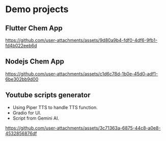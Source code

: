 # Demo projects
## Flutter Chem App
https://github.com/user-attachments/assets/9d80a9b4-fdf0-4df6-9fb1-fd4b022eeb6d

## Nodejs Chem App
https://github.com/user-attachments/assets/c1d6c78d-1b0e-45d0-adf1-6be302bb9d00

## Youtube scripts generator
- Using Piper TTS to handle TTS function.
- Gradio for UI.
- Script from Gemini AI.

https://github.com/user-attachments/assets/3c71363a-6875-44c8-a0e8-4532856876df
